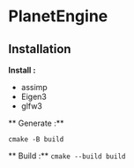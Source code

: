# PlanetEngine

## Installation

**Install :**

- assimp
- Eigen3
- glfw3

** Generate :** 

`cmake -B build`

** Build :**
`cmake --build build`